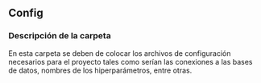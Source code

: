 ## Config

### Descripción de la carpeta

En esta carpeta se deben de colocar los archivos de configuración necesarios para el proyecto
tales como serían las conexiones a las bases de datos, nombres de los hiperparámetros, entre otras.
